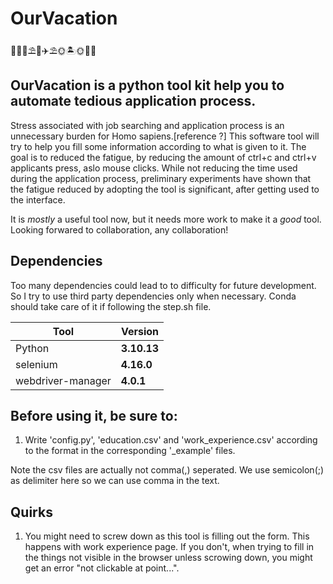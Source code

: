 # OurVacation

🌴🍹🍉⛱️🥥✈️⛱️🌞🏝️🌞🤩🥳
## OurVacation is a python tool kit help you to automate tedious application process.

Stress associated with job searching and application process is an unnecessary burden for Homo sapiens.[reference ?] This software tool will try to help you fill some information according to what is given to it. The goal is to reduced the fatigue, by reducing the amount of ctrl+c and ctrl+v applicants press, aslo mouse clicks. While not reducing the time used during the application process, preliminary experiments have shown that the fatigue reduced by adopting the tool is significant, after getting used to the interface. 

It is *mostly* a useful tool now, but it needs more work to make it a *good* tool. Looking forwared to collaboration, any collaboration!

## Dependencies

Too many dependencies could lead to to difficulty for future development. So I try to use third party dependencies only when necessary. Conda should take care of it if following the step.sh file.

| Tool    | Version     |
| ------- | ----------- |
|Python   | **3.10.13**   |
|selenium    | **4.16.0**   |
|webdriver-manager| **4.0.1**|

## Before using it, be sure to:
1. Write 'config.py', 'education.csv' and 'work_experience.csv' according to the format in the corresponding '_example' files.

Note the csv files are actually not comma(,) seperated. We use semicolon(;) as delimiter here so we can use comma in the text.

## Quirks

1. You might need to screw down as this tool is filling out the form. This happens with work experience page. If you don't, when trying to fill in the things not visible in the browser unless scrowing down, you might get an error "not clickable at point...".